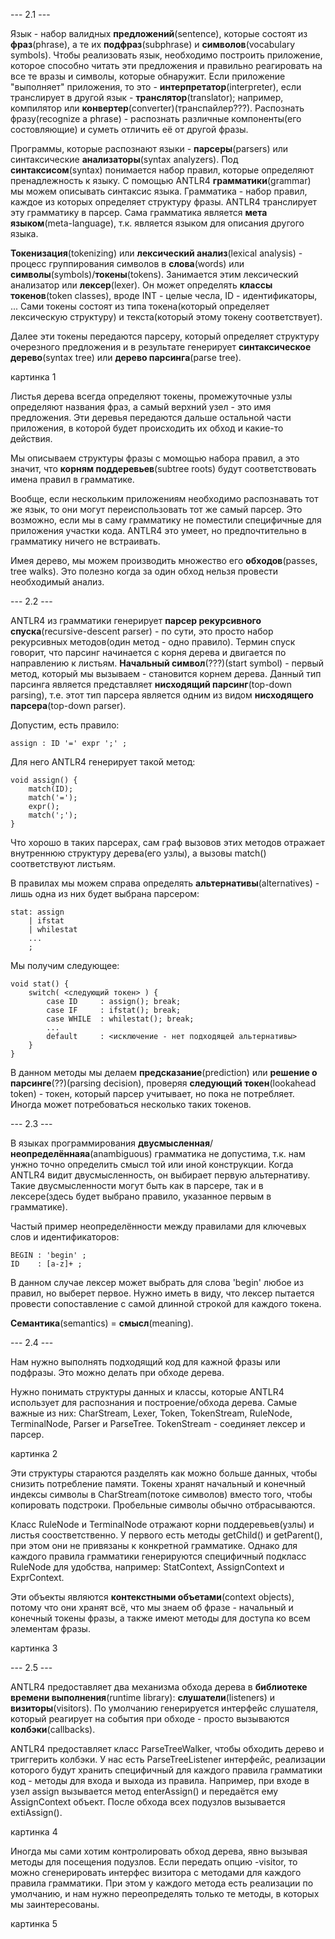 
--- 2.1 ---

Язык - набор валидных **предложений**(sentence), которые состоят из **фраз**(phrase), а те их **подфраз**(subphrase) и **символов**(vocabulary symbols). Чтобы реализовать язык, необходимо построить приложение, которое способно читать эти предложения и правильно реагировать на все те вразы и символы, которые обнаружит. Если приложение "выполняет" приложения, то это - **интерпретатор**(interpreter), если транслирует в другой язык - **транслятор**(translator); например, компилятор или **конвертер**(converter)(транспайлер???). Распознать фразу(recognize a phrase) - распознать различные компоненты(его состовляющие) и суметь отличить её от другой фразы.

Программы, которые распознают языки - **парсеры**(parsers) или синтаксические **анализаторы**(syntax analyzers). Под **синтаксисом**(syntax) понимается набор правил, которые определяют пренадлежность к языку. С помощью ANTLR4 **грамматики**(grammar) мы можем описывать синтаксис языка. Грамматика - набор правил, каждое из которых определяет структуру фразы. ANTLR4 транслирует эту грамматику в парсер. Сама грамматика является **мета языком**(meta-language), т.к. является языком для описания другого языка.

**Токенизация**(tokenizing) или **лексический анализ**(lexical analysis) - процесс группирования символов в **слова**(words) или **символы**(symbols)/**токены**(tokens). Занимается этим лексический анализатор или **лексер**(lexer). Он может определять **классы токенов**(token classes), вроде INT - целые чесла, ID - идентификаторы, ... Сами токены состоят из типа токена(который определяет лексическую структуру) и текста(который этому токену соответствует).

Далее эти токены передаются парсеру, который определяет структуру очерезного предложения и в результате генерирует **синтаксическое дерево**(syntax tree) или **дерево парсинга**(parse tree).

картинка 1

Листья дерева всегда определяют токены, промежуточные узлы определяют названия фраз, а самый верхний узел - это имя предложения. Эти деревья передаются дальше остальной части приложения, в которой будет происходить их обход и какие-то действия. 

Мы описываем структуры фразы с момощью набора правил, а это значит, что **корням поддеревьев**(subtree roots) будут соответствовать имена правил в грамматике.

Вообще, если нескольким приложениям необходимо распознавать тот же язык, то они могут переиспользовать тот же самый парсер. Это возможно, если мы в саму грамматику не поместили специфичные для приложения участки кода. ANTLR4 это умеет, но предпочтительно в грамматику ничего не встраивать.

Имея дерево, мы можем производить множество его **обходов**(passes, tree walks). Это полезно когда за один обход нельзя провести необходимый анализ.

--- 2.2 ---

ANTLR4 из грамматики генерирует **парсер рекурсивного спуска**(recursive-descent parser) - по сути, это просто набор рекурсивных методов(один метод - одно правило). Термин спуск говорит, что парсинг начинается с корня дерева и двигается по направлению к листьям. **Начальный символ**(???)(start symbol) - первый метод, который мы вызываем - становится корнем дерева. Данный тип парсинга является представляет **нисходящий парсинг**(top-down parsing), т.е. этот тип парсера является одним из видом **нисходящего парсера**(top-down parser).

Допустим, есть правило:
```
assign : ID '=' expr ';' ;
```
Для него ANTLR4 генерирует такой метод:
```
void assign() {
    match(ID);
    match('=');
    expr();
    match(';');
}
```
Что хорошо в таких парсерах, сам граф вызовов этих методов отражает внутреннюю структуру дерева(его узлы), а вызовы match() соответствуют листьям.

В правилах мы можем справа определять **альтернативы**(alternatives) - лишь одна из них будет выбрана парсером:
```
stat: assign
    | ifstat
    | whilestat
    ...
    ;
```
Мы получим следующее:
```
void stat() {
    switch( <следующий токен> ) {
        case ID     : assign(); break;
        case IF     : ifstat(); break;
        case WHILE  : whilestat(); break;
        ...
        default     : <исключение - нет подходящей альтернативы>
    }
}
```
В данном методы мы делаем **предсказание**(prediction) или **решение о парсинге**(??)(parsing decision), проверяя **следующий токен**(lookahead token) - токен, который парсер учитывает, но пока не потребляет. Иногда может потребоваться несколько таких токенов.

--- 2.3 ---

В языках программирования **двусмысленная**/**неопределённаяа**(anambiguous) грамматика не допустима, т.к. нам унжно точно определить смысл той или иной конструкции. Когда ANTLR4 видит двусмысленность, он выбирает первую альтернативу. Такие двусмысленности могут быть как в парсере, так и в лексере(здесь будет выбрано правило, указанное первым в грамматике).

Частый пример неопределённости между правилами для ключевых слов и идентификаторов:
```
BEGIN : 'begin' ;
ID    : [a-z]+ ;
```
В данном случае лексер может выбрать для слова 'begin' любое из правил, но выберет первое. Нужно иметь в виду, что лексер пытается провести сопоставление с самой длинной строкой для каждого токена.

**Семантика**(semantics) = **смысл**(meaning). 

--- 2.4 ---

Нам нужно выполнять подходящий код для кажной фразы или подфразы. Это можно делать при обходе дерева. 

Нужно понимать структуры данных и классы, которые ANTLR4 использует для распознания и построение/обхода дерева. Самые важные из них: CharStream, Lexer, Token, TokenStream, RuleNode, TerminalNode, Parser и ParseTree. TokenStream - соединяет лексер и парсер.

картинка 2 

Эти структуры стараются разделять как можно больше данных, чтобы снизить потребление памяти. Токены хранят начальный и конечный индексы символы в CharStream(потоке символов) вместо того, чтобы копировать подстроки. Пробельные символы обычно отбрасываются. 

Класс RuleNode и TerminalNode отражают корни поддеревьев(узлы) и листья соостветственно. У первого есть методы getChild() и getParent(), при этом они не привязаны к конкретной грамматике. Однако для каждого правила грамматики генерируются специфичный подкласс RuleNode для удобства, например: StatContext, AssignContext и ExprContext. 

Эти объекты являются **контекстными объетами**(context objects), потому что они хранят всё, что мы знаем об фразе - начальный и конечный токены фразы, а также имеют методы для доступа ко всем элементам фразы.

картинка 3

--- 2.5 ---

ANTLR4 предоставляет два механизма обхода дерева в **библиотеке времени выполнения**(runtime library): **слушатели**(listeners) и **визиторы**(visitors). По умолчанию генерируется интерфейс слушателя, который реагирует на события при обходе - просто вызываются **колбэки**(callbacks).

ANTLR4 предоставляет класс ParseTreeWalker, чтобы обходить дерево и триггерить колбэки. У нас есть ParseTreeListener интерфейс, реализации которого будут хранить специфичный для каждого правила грамматики код - методы для входа и выхода из правила. Например, при входе в узел assign вызывается метод enterAssign() и передаётся ему AssignContext объект. После обхода всех подузлов вызывается extiAssign().

картинка 4

Иногда мы сами хотим контролировать обход дерева, явно вызывая методы для посещения подузлов. Если передать опцию -visitor, то можно сгенерировать интерфес визитора с методами для каждого правила грамматики. При этом у каждого метода есть реализации по умолчанию, и нам нужно переопределять только те методы, в которых мы заинтересованы.

картинка 5

